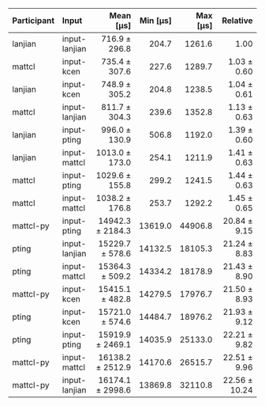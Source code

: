 | Participant | Input | Mean [µs] | Min [µs] | Max [µs] | Relative |
|:---|:---|---:|---:|---:|---:|
| lanjian | input-lanjian | 716.9 ± 296.8 | 204.7 | 1261.6 | 1.00 |
| mattcl | input-kcen | 735.4 ± 307.6 | 227.6 | 1289.7 | 1.03 ± 0.60 |
| lanjian | input-kcen | 748.9 ± 305.2 | 204.8 | 1238.5 | 1.04 ± 0.61 |
| mattcl | input-lanjian | 811.7 ± 304.3 | 239.6 | 1352.8 | 1.13 ± 0.63 |
| lanjian | input-pting | 996.0 ± 130.9 | 506.8 | 1192.0 | 1.39 ± 0.60 |
| lanjian | input-mattcl | 1013.0 ± 173.0 | 254.1 | 1211.9 | 1.41 ± 0.63 |
| mattcl | input-pting | 1029.6 ± 155.8 | 299.2 | 1241.5 | 1.44 ± 0.63 |
| mattcl | input-mattcl | 1038.2 ± 176.8 | 253.7 | 1292.2 | 1.45 ± 0.65 |
| mattcl-py | input-pting | 14942.3 ± 2184.3 | 13619.0 | 44906.8 | 20.84 ± 9.15 |
| pting | input-lanjian | 15229.7 ± 578.6 | 14132.5 | 18105.3 | 21.24 ± 8.83 |
| pting | input-mattcl | 15364.3 ± 509.2 | 14334.2 | 18178.9 | 21.43 ± 8.90 |
| mattcl-py | input-kcen | 15415.1 ± 482.8 | 14279.5 | 17976.7 | 21.50 ± 8.93 |
| pting | input-kcen | 15721.0 ± 574.6 | 14484.7 | 18976.2 | 21.93 ± 9.12 |
| pting | input-pting | 15919.9 ± 2469.1 | 14035.9 | 25133.0 | 22.21 ± 9.82 |
| mattcl-py | input-mattcl | 16138.2 ± 2512.9 | 14170.6 | 26515.7 | 22.51 ± 9.96 |
| mattcl-py | input-lanjian | 16174.1 ± 2998.6 | 13869.8 | 32110.8 | 22.56 ± 10.24 |
